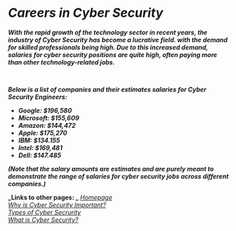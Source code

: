 # ***Careers in Cyber Security***
**_<p> With the rapid growth of the technology sector in recent years, the industry of Cyber Security has become a lucrative field. with the demand for skilled professionals being high. Due to this increased demand, salaries for cyber security positions are quite high, often paying more than other technology-related jobs. </p>_**
<br>
**_<p> Below is a list of companies and their estimates salaries for Cyber Security Engineers:</p>_**
+ **_Google: $196,580_**
+ **_Microsoft: $155,609_**
+ **_Amazon: $144,472_**
+ **_Apple: $175,270_**
+ **_IBM: $134.155_**
+ **_Intel: $169,481_**
+ **_Dell: $147.485_**

**_<p>(Note that the salary amounts are estimates and are purely meant to demonstrate the range of salaries for cyber security jobs across different companies.)</p>_**

**_Links to other pages: _**
[<em>Homepage</em>](ReadMe.md)\
[<em>Why is Cyber Security Important? </em>](WhyIsItImportant.md)\
[<em>Types of Cyber Secrurity</em>](TypesOfCyberSecurity.md)\
[<em>What is Cyber Security?</em>](WhatIsCyberSecurity.md)
